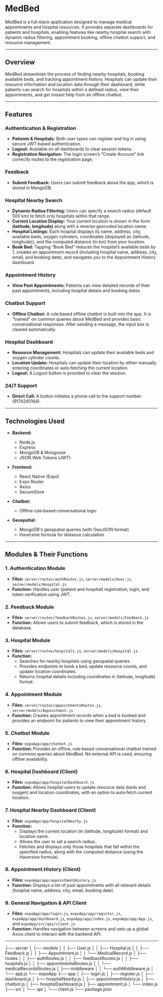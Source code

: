 # MedBed

MedBed is a full‑stack application designed to manage medical appointments and hospital resources. It provides separate dashboards for patients and hospitals, enabling features like nearby hospital search with dynamic radius filtering, appointment booking, offline chatbot support, and resource management. 

---

## Overview

MedBed streamlines the process of finding nearby hospitals, booking available beds, and tracking appointment history. Hospitals can update their resource information and location data through their dashboard, while patients can search for hospitals within a defined radius, view their appointments, and get instant help from an offline chatbot.

---

## Features

### Authentication & Registration
- **Patients & Hospitals:** Both user types can register and log in using secure JWT‑based authentication.
- **Logout:** Available on all dashboards to clear session tokens.
- **Registration Navigation:** The login screen’s “Create Account” link correctly routes to the registration page.

### Feedback
- **Submit Feedback:** Users can submit feedback about the app, which is stored in MongoDB.

### Hospital Nearby Search
- **Dynamic Radius Filtering:** Users can specify a search radius (default 500 km) to fetch only hospitals within that range.
- **Current Location Display:** Your current location is shown in the form **(latitude, longitude)** along with a reverse‑geocoded location name.
- **Hospital Listings:** Each hospital displays its name, address, city, available beds, oxygen cylinders, coordinates (displayed as (latitude, longitude)), and the computed distance (in km) from your location.
- **Book Bed:** Tapping “Book Bed” reduces the hospital’s available beds by 1, creates an appointment record (including hospital name, address, city, email, and booking date), and navigates you to the Appointment History dashboard.

### Appointment History
- **View Past Appointments:** Patients can view detailed records of their past appointments, including hospital details and booking dates.

### Chatbot Support
- **Offline Chatbot:** A rule‑based offline chatbot is built into the app. It is "trained" on common queries about MedBed and provides basic conversational responses. After sending a message, the input box is cleared automatically.

### Hospital Dashboard
- **Resource Management:** Hospitals can update their available beds and oxygen cylinder counts.
- **Location Update:** Hospitals can update their location by either manually entering coordinates or auto‑fetching the current location.
- **Logout:** A Logout button is provided to clear the session.

### 24/7 Support
- **Direct Call:** A button initiates a phone call to the support number (9174245164).

---

## Technologies Used

- **Backend:**  
  - Node.js  
  - Express  
  - MongoDB & Mongoose  
  - JSON Web Tokens (JWT)

- **Frontend:**  
  - React Native (Expo)  
  - Expo Router  
  - Axios  
  - SecureStore

- **Chatbot:**  
  - Offline rule‑based conversational logic

- **Geospatial:**  
  - MongoDB's geospatial queries (with GeoJSON format)  
  - Haversine formula for distance calculation

---

## Modules & Their Functions

### 1. Authentication Module
- **Files:** `server/routes/authRoutes.js`, `server/models/User.js`, `server/models/Hospital.js`
- **Function:** Handles user (patient and hospital) registration, login, and token verification using JWT.

### 2. Feedback Module
- **Files:** `server/routes/feedbackRoutes.js`, `server/models/Feedback.js`
- **Function:** Allows users to submit feedback, which is stored in the database.

### 3. Hospital Module
- **Files:** `server/routes/hospitals.js`, `server/models/Hospital.js`
- **Function:**  
  - Searches for nearby hospitals using geospatial queries.
  - Provides endpoints to book a bed, update resource counts, and update location coordinates.
  - Returns hospital details including coordinates in (latitude, longitude) format.

### 4. Appointment Module
- **Files:** `server/routes/appointmentsRoutes.js`, `server/models/Appointment.js`
- **Function:** Creates appointment records when a bed is booked and provides an endpoint for patients to view their appointment history.

### 5. Chatbot Module
- **Files:** `expoApp/app/chatbot.js`
- **Function:** Provides an offline, rule‑based conversational chatbot trained on common queries about MedBed. No external API is used, ensuring offline availability.

### 6. Hospital Dashboard (Client)
- **Files:** `expoApp/app/hospitalDashboard.js`
- **Function:** Allows hospital users to update resource data (beds and oxygen) and location coordinates, with an option to auto‑fetch current location.

### 7. Hospital Nearby Dashboard (Client)
- **Files:** `expoApp/app/hospitalNearby.js`
- **Function:**  
  - Displays the current location (in (latitude, longitude) format) and location name.
  - Allows the user to set a search radius.
  - Fetches and displays only those hospitals that fall within the specified radius, along with the computed distance (using the Haversine formula).

### 8. Appointment History (Client)
- **Files:** `expoApp/app/appointmentHistory.js`
- **Function:** Displays a list of past appointments with all relevant details (hospital name, address, city, email, booking date).

### 9. General Navigation & API Client
- **Files:** `expoApp/app/login.js`, `expoApp/app/register.js`, `expoApp/app/dashboard.js`, `expoApp/app/index.js`, `expoApp/app/App.js`, and `expoApp/src/api/client.js`
- **Function:** Handles navigation between screens and sets up a global Axios client to interact with the backend API.

---

├── server
│   ├── models
│   │   ├── User.js
│   │   ├── Hospital.js
│   │   ├── Feedback.js
│   │   ├── Appointment.js
│   │   └── MedicalRecord.js
│   ├── routes
│   │   ├── authRoutes.js
│   │   ├── feedbackRoutes.js
│   │   ├── hospitals.js
│   │   ├── appointmentsRoutes.js
│   │   └── medicalRecordsRoutes.js
│   ├── middleware
│   │   └── authMiddleware.js
│   └── app.js
└── expoApp
    ├── app
    │   ├── login.js
    │   ├── register.js
    │   ├── dashboard.js
    │   ├── hospitalNearby.js
    │   ├── appointmentHistory.js
    │   ├── chatbot.js
    │   ├── hospitalDashboard.js
    │   ├── appointment.js
    │   └── index.js
    ├── src
    │   └── api
    │       └── client.js
    └── package.json
